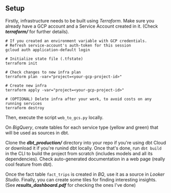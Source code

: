 ## Setup 
Firstly, infrastructure needs to be built using *Terraform*. Make sure you already have a GCP account and a Service Account created in it. (Check ***terraform/*** for further details).

```shell
# If you created an environment variable with GCP credentials.
# Refresh service-account's auth-token for this session
gcloud auth application-default login

# Initialize state file (.tfstate)
terraform init

# Check changes to new infra plan
terraform plan -var="project=<your-gcp-project-id>"

# Create new infra
terraform apply -var="project=<your-gcp-project-id>"

# (OPTIONAL) Delete infra after your work, to avoid costs on any running services
terraform destroy
```
Then, execute the script `web_to_gcs.py` locally.

On *BigQuery*, create tables for each service type (yellow and green) that will be used as sources in dbt.

Clone the ***dbt_production/*** directory into your repo if you're using dbt Cloud or download it if you're runind dbt locally. Once that's done, run `dbt build` in the CLI to build the project from scratch (includes models and all its dependencies).
Check auto-generated documentation in a web page (really cool feature from dbt).

Once the fact table `fact_trips` is created in *BQ*, use it as a source in *Looker Studio*. Finally, you can create some tiles for finding interesting insights. (See ***results_dashboard.pdf*** for checking the ones I've done)





